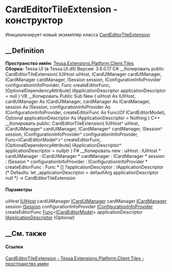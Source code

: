 # CardEditorTileExtension - конструктор
Инициализирует новый экземпляр класса
[CardEditorTileExtension](T_Tessa_Extensions_Platform_Client_Tiles_CardEditorTileExtension.htm)
##  __Definition
 **Пространство имён:**
[Tessa.Extensions.Platform.Client.Tiles](N_Tessa_Extensions_Platform_Client_Tiles.htm)  
 **Сборка:** Tessa.UI (в Tessa.UI.dll) Версия: 3.6.0.17
C# __Копировать
     public CardEditorTileExtension(
    	IUIHost uiHost,
    	ICardUIManager cardUIManager,
    	ICardManager cardManager,
    	ISession session,
    	IConfigurationInfoProvider configurationInfoProvider,
    	Func<ICardEditorModel> createEditorFunc,
    	[OptionalDependencyAttribute] IApplicationDescriptor applicationDescriptor = null
    )
VB __Копировать
     Public Sub New ( 
    	uiHost As IUIHost,
    	cardUIManager As ICardUIManager,
    	cardManager As ICardManager,
    	session As ISession,
    	configurationInfoProvider As IConfigurationInfoProvider,
    	createEditorFunc As Func(Of ICardEditorModel),
    	<OptionalDependencyAttribute> Optional applicationDescriptor As IApplicationDescriptor = Nothing
    )
C++ __Копировать
     public:
    CardEditorTileExtension(
    	IUIHost^ uiHost, 
    	ICardUIManager^ cardUIManager, 
    	ICardManager^ cardManager, 
    	ISession^ session, 
    	IConfigurationInfoProvider^ configurationInfoProvider, 
    	Func<ICardEditorModel^>^ createEditorFunc, 
    	[OptionalDependencyAttribute] IApplicationDescriptor^ applicationDescriptor = nullptr
    )
F# __Копировать
     new : 
            uiHost : IUIHost * 
            cardUIManager : ICardUIManager * 
            cardManager : ICardManager * 
            session : ISession * 
            configurationInfoProvider : IConfigurationInfoProvider * 
            createEditorFunc : Func<ICardEditorModel> * 
            [<OptionalDependencyAttribute>] ?applicationDescriptor : IApplicationDescriptor 
    (* Defaults:
            let _applicationDescriptor = defaultArg applicationDescriptor null
    *)
    -> CardEditorTileExtension
#### Параметры
uiHost [IUIHost](T_Tessa_UI_IUIHost.htm)
cardUIManager [ICardUIManager](T_Tessa_UI_Cards_ICardUIManager.htm)
cardManager [ICardManager](T_Tessa_Cards_ICardManager.htm)
session [ISession](T_Tessa_Platform_Runtime_ISession.htm)
configurationInfoProvider
[IConfigurationInfoProvider](T_Tessa_Platform_Runtime_IConfigurationInfoProvider.htm)
createEditorFunc
[Func](https://learn.microsoft.com/dotnet/api/system.func-1)<[ICardEditorModel](T_Tessa_UI_Cards_ICardEditorModel.htm)>
applicationDescriptor
[IApplicationDescriptor](T_Tessa_Platform_Runtime_IApplicationDescriptor.htm)
(Optional)
## __См. также
#### Ссылки
[CardEditorTileExtension -
](T_Tessa_Extensions_Platform_Client_Tiles_CardEditorTileExtension.htm)
[Tessa.Extensions.Platform.Client.Tiles - пространство
имён](N_Tessa_Extensions_Platform_Client_Tiles.htm)
